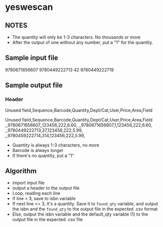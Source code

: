 # yeswescan

## NOTES

- The quantity will only be 1-3 characters. No thousands or more
- After the output of one without any number, put a "1" for the quantity. 

## Sample input file
9780671656607
9780449222713
42
9780449222719

## Sample output file
### Header
Unused field,Sequence,Barcode,Quantity,Dept/Cat,User,Price,Area,Field
 
Unused field,Sequence,Barcode,Quantity,Dept/Cat,User,Price,Area,Field
,,9780671656607,,123456,222,6.60,
,,9780671656607,1,123456,222,6.60,
,,9780449222713,37,123456,222,5.99,
,,9780459222714,314,123456,222,5.99,

- Quantity is always 1-3 characters, no more
- Barcode is always longer
- If there's no quantity, put a "1"

## Algorithm 
- import input file
- output a header to the output file 
- Loop, reading each line
- If line > 3, save to isbn variable
- If next line <= 3, it's a quantity. Save it to `found_qty` variable, and output the isbn and the `found_qty` to the output file in the expected .csv format
- Else, output the isbn variable and the default_qty variable (1) to the output file in the expected .csv file